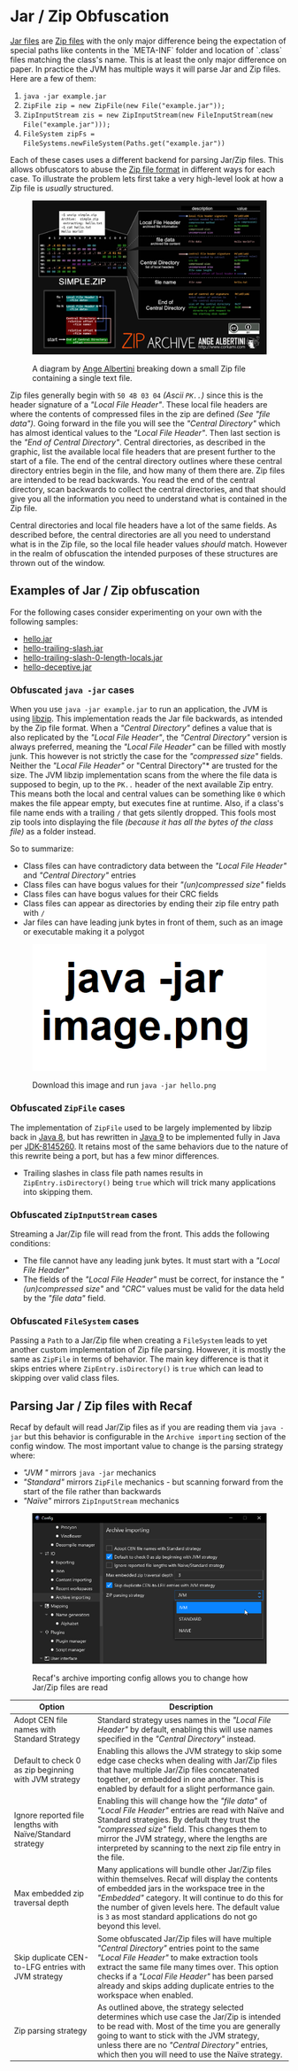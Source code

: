 # Jar / Zip Obfuscation

[Jar files](https://docs.oracle.com/javase/8/docs/technotes/guides/jar/jar.html) are [Zip files](https://en.wikipedia.org/wiki/ZIP_(file_format)) with the only major difference being the expectation of special paths like contents in the `META-INF` folder and location of `.class` files matching the class's name. This is at least the only major difference on paper. In practice the JVM has multiple ways it will parse Jar and Zip files. Here are a few of them:

1. `java -jar example.jar`
2. `ZipFile zip = new ZipFile(new File("example.jar"));`
3. `ZipInputStream zis = new ZipInputStream(new FileInputStream(new File("example.jar")));`
4. `FileSystem zipFs = FileSystems.newFileSystem(Paths.get("example.jar"))`

Each of these cases uses a different backend for parsing Jar/Zip files. This allows obfuscators to abuse the [Zip file format](https://pkware.cachefly.net/webdocs/casestudies/APPNOTE.TXT) in different ways for each case. To illustrate the problem lets first take a very high-level look at how a Zip file is *usually* structured.

<figure><img src="../../assets/corkami-zip.png" alt="corkami-zip" /><figcaption><p>A diagram by <a href="https://github.com/corkami/pics">Ange Albertini</a> breaking down a small Zip file containing a single text file.</p></figcaption></figure>

Zip files generally begin with `50 4B 03 04` *(Ascii `PK..`)* since this is the header signature of a *"Local File Header"*. These local file headers are where the contents of compressed files in the zip are defined *(See "file data")*. Going forward in the file you will see the *"Central Directory"* which has almost identical values to the *"Local File Header"*. Then last section is the *"End of Central Directory"*. Central directories, as described in the graphic, list the available local file headers that are present further to the start of a file. The end of the central directory outlines where these central directory entries begin in the file, and how many of them there are. Zip files are intended to be read backwards. You read the end of the central directory, scan backwards to collect the central directories, and that should give you all the information you need to understand what is contained in the Zip file.

Central directories and local file headers have a lot of the same fields. As described before, the central directories are all you need to understand what is in the Zip file, so the local file header values *should* match. However in the realm of obfuscation the intended purposes of these structures are thrown out of the window.

## Examples of Jar / Zip obfuscation

For the following cases consider experimenting on your own with the following samples:

-  [hello.jar](../../assets/hello.jar) 
-  [hello-trailing-slash.jar](../../assets/hello-trailing-slash.jar) 
-  [hello-trailing-slash-0-length-locals.jar](../../assets/hello-trailing-slash-0-length-locals.jar) 
-  [hello-deceptive.jar](../../assets/hello-deceptive.jar) 

### Obfuscated `java -jar` cases

When you use `java -jar example.jar` to run an application, the JVM is using [libzip](https://github.com/openjdk/jdk/tree/6701eba736ac51db4b0d0d7db6c7bdd4ae8a1c16/src/java.base/share/native/libzip). This implementation reads the Jar file backwards, as intended by the Zip file format. When a *"Central Directory"* defines a value that is also replicated by the *"Local File Header"*, the *"Central Directory"* version is always preferred, meaning the *"Local File Header"* can be filled with mostly junk. This however is not strictly the case for the *"compressed size"* fields. Neither the *"Local File Header"* or "Central Directory"* are trusted for the size. The JVM libzip implementation scans from the where the file data is supposed to begin, up to the `PK..` header of the next available Zip entry. This means both the local and central values can be something like `0` which makes the file appear empty, but executes fine at runtime. Also, if a class's file name ends with a trailing `/` that gets silently dropped. This fools most zip tools into displaying the file *(because it has all the bytes of the class file)* as a folder instead.

So to summarize:

- Class files can have contradictory data between the *"Local File Header"* and *"Central Directory"* entries
- Class files can have bogus values for their *"(un)compressed size"* fields
- Class files can have bogus values for their CRC fields
- Class files can appear as directories by ending their zip file entry path with `/`
- Jar files can have leading junk bytes in front of them, such as an image or executable making it a polygot

<figure><img src="../../assets/hello.png" alt="hello" /><figcaption><p>Download this image and run <code>java -jar hello.png</code></p></figcaption></figure>

### Obfuscated `ZipFile` cases

The implementation of `ZipFile` used to be largely implemented by libzip back in [Java 8](https://github.com/openjdk/jdk8u/blob/master/jdk/src/share/classes/java/util/zip/ZipFile.java), but has rewritten in [Java 9](https://github.com/openjdk/jdk9u/blob/master/jdk/src/java.base/share/classes/java/util/zip/ZipFile.java) to be implemented fully in Java per [JDK-8145260](https://bugs.openjdk.org/browse/JDK-8145260). It retains most of the same behaviors due to the nature of this rewrite being a port, but has a few minor differences.

- Trailing slashes in class file path names results in `ZipEntry.isDirectory()` being `true` which will trick many applications into skipping them.

### Obfuscated `ZipInputStream` cases

Streaming a Jar/Zip file will read from the front. This adds the following conditions:

- The file cannot have any leading junk bytes. It must start with a *"Local File Header"*
- The fields of the *"Local File Header"* must be correct, for instance the *"(un)compressed size"* and *"CRC"* values must be valid for the data held by the *"file data"* field.

### Obfuscated `FileSystem` cases

Passing a `Path` to a Jar/Zip file when creating a `FileSystem` leads to yet another custom implementation of Zip file parsing. However, it is mostly the same as `ZipFile` in terms of behavior. The main key difference is that it skips entries where `ZipEntry.isDirectory()` is `true` which can lead to skipping over valid class files.

## Parsing Jar / Zip files with Recaf

Recaf by default will read Jar/Zip files as if you are reading them via `java -jar` but this behavior is configurable in the `Archive importing` section of the config window. The most important value to change is the parsing strategy where:

- *"JVM "* mirrors `java -jar` mechanics
- *"Standard"* mirrors `ZipFile` mechanics - but scanning forward from the start of the file rather than backwards
- *"Naïve"* mirrors `ZipInputStream` mechanics 

<figure><img src="../../assets/zip-config.png" alt="archive importing config" /><figcaption><p>Recaf's archive importing config allows you to change how Jar/Zip files are read</p></figcaption></figure>

| Option                                                    | Description                                                  |
| --------------------------------------------------------- | ------------------------------------------------------------ |
| Adopt CEN file names with Standard Strategy               | Standard strategy uses names in the *"Local File Header"* by default, enabling this will use names specified in the *"Central Directory"* instead. |
| Default to check 0 as zip beginning with JVM strategy     | Enabling this allows the JVM strategy to skip some edge case checks when dealing with Jar/Zip files that have multiple Jar/Zip files concatenated together, or embedded in one another. This is enabled by default for a slight performance gain. |
| Ignore reported file lengths with Naïve/Standard strategy | Enabling this will change how the *"file data"* of *"Local File Header"* entries are read with Naïve and Standard strategies. By default they trust the *"compressed size"* field. This changes them to mirror the JVM strategy, where the lengths are interpreted by scanning to the next zip file entry in the file. |
| Max embedded zip traversal depth                          | Many applications will bundle other Jar/Zip files within themselves. Recaf will display the contents of embedded jars in the workspace tree in the *"Embedded"* category. It will continue to do this for the number of given levels here. The default value is `3` as most standard applications do not go beyond this level. |
| Skip duplicate CEN-to-LFG entries with JVM strategy       | Some obfuscated Jar/Zip files will have multiple *"Central Directory"* entries point to the same *"Local File Header"* to make extraction tools extract the same file many times over. This option checks if a *"Local File Header"* has been parsed already and skips adding duplicate entries to the workspace when enabled. |
| Zip parsing strategy                                      | As outlined above, the strategy selected determines which use case the Jar/Zip is intended to be read with. Most of the time you are generally going to want to stick with the JVM strategy, unless there are no *"Central Directory"* entries, which then you will need to use the Naïve strategy. |

